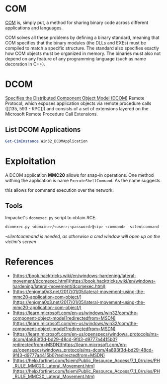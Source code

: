 
# COM

[COM](https://learn.microsoft.com/en-us/windows/win32/com/the-component-object-model?redirectedfrom=MSDN) is, simply put, a method for sharing binary code across different applications and languages.

COM solves all these problems by defining a binary standard, meaning that COM specifies that the binary modules (the DLLs and EXEs) must be compiled to match a specific structure. The standard also specifies exactly how COM objects must be organized in memory. The binaries must also not depend on any feature of any programming language (such as name decoration in C++).

# DCOM

[Specifies the Distributed Component Object Model (DCOM)](https://learn.microsoft.com/en-us/openspecs/windows_protocols/ms-dcom/4a893f3d-bd29-48cd-9f43-d9777a4415b0?redirectedfrom=MSDN) Remote Protocol, which exposes application objects via remote procedure calls ([[135, 593 - RPC]]) and consists of a set of extensions layered on the Microsoft Remote Procedure Call Extensions.

## List DCOM Applications
```powershell
Get-CimInstance Win32_DCOMApplication
```

# Exploitation

A DCOM application **MMC20** allows for snap-in operations. One method withing the application is name `ExecuteShellCommand`. As the name suggests

this allows for command execution over the network.

## Tools
Impacket's `dcomexec.py` script to obtain RCE.

```bash
dcomexec.py <domain>>/<user>:<password>@<ip> <command> -silentcommand -object MMC20
```
*-silentcommand is needed, as otherwise a cmd window will open up on the victim's screen*

# References
- [https://book.hacktricks.wiki/en/windows-hardening/lateral-movement/dcomexec.html](https://book.hacktricks.wiki/en/windows-hardening/lateral-movement/dcomexec.html)
- [https://enigma0x3.net/2017/01/05/lateral-movement-using-the-mmc20-application-com-object/](https://enigma0x3.net/2017/01/05/lateral-movement-using-the-mmc20-application-com-object/)
- [https://learn.microsoft.com/en-us/windows/win32/com/the-component-object-model?redirectedfrom=MSDN](https://learn.microsoft.com/en-us/windows/win32/com/the-component-object-model?redirectedfrom=MSDN)
- [https://learn.microsoft.com/en-us/openspecs/windows_protocols/ms-dcom/4a893f3d-bd29-48cd-9f43-d9777a4415b0?redirectedfrom=MSDN](https://learn.microsoft.com/en-us/openspecs/windows_protocols/ms-dcom/4a893f3d-bd29-48cd-9f43-d9777a4415b0?redirectedfrom=MSDN)
- [https://help.fortinet.com/fsiem/Public_Resource_Access/7_1_0/rules/PH_RULE_MMC20_Lateral_Movement.htm](https://help.fortinet.com/fsiem/Public_Resource_Access/7_1_0/rules/PH_RULE_MMC20_Lateral_Movement.htm)